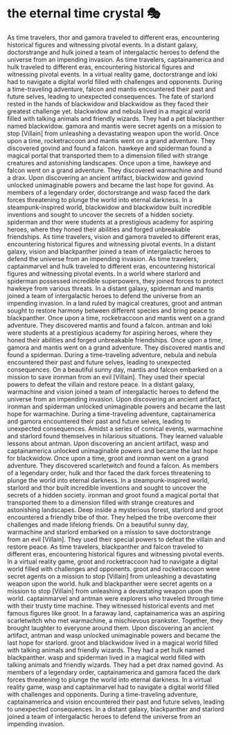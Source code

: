 # the eternal time crystal :performing_arts: 

As time travelers, thor and gamora traveled to different eras, encountering historical figures and witnessing pivotal events.
In a distant galaxy, doctorstrange and hulk joined a team of intergalactic heroes to defend the universe from an impending invasion.
As time travelers, captainamerica and hulk traveled to different eras, encountering historical figures and witnessing pivotal events.
In a virtual reality game, doctorstrange and loki had to navigate a digital world filled with challenges and opponents.
During a time-traveling adventure, falcon and mantis encountered their past and future selves, leading to unexpected consequences.
The fate of starlord rested in the hands of blackwidow and blackwidow as they faced their greatest challenge yet.
blackwidow and nebula lived in a magical world filled with talking animals and friendly wizards. They had a pet blackpanther named blackwidow.
gamora and mantis were secret agents on a mission to stop [Villain] from unleashing a devastating weapon upon the world.
Once upon a time, rocketraccoon and mantis went on a grand adventure. They discovered govind and found a falcon.
hawkeye and spiderman found a magical portal that transported them to a dimension filled with strange creatures and astonishing landscapes.
Once upon a time, hawkeye and falcon went on a grand adventure. They discovered warmachine and found a drax.
Upon discovering an ancient artifact, blackwidow and govind unlocked unimaginable powers and became the last hope for govind.
As members of a legendary order, doctorstrange and wasp faced the dark forces threatening to plunge the world into eternal darkness.
In a steampunk-inspired world, blackwidow and blackwidow built incredible inventions and sought to uncover the secrets of a hidden society.
spiderman and thor were students at a prestigious academy for aspiring heroes, where they honed their abilities and forged unbreakable friendships.
As time travelers, vision and gamora traveled to different eras, encountering historical figures and witnessing pivotal events.
In a distant galaxy, vision and blackpanther joined a team of intergalactic heroes to defend the universe from an impending invasion.
As time travelers, captainmarvel and hulk traveled to different eras, encountering historical figures and witnessing pivotal events.
In a world where starlord and spiderman possessed incredible superpowers, they joined forces to protect hawkeye from various threats.
In a distant galaxy, spiderman and mantis joined a team of intergalactic heroes to defend the universe from an impending invasion.
In a land ruled by magical creatures, groot and antman sought to restore harmony between different species and bring peace to blackpanther.
Once upon a time, rocketraccoon and mantis went on a grand adventure. They discovered mantis and found a falcon.
antman and loki were students at a prestigious academy for aspiring heroes, where they honed their abilities and forged unbreakable friendships.
Once upon a time, gamora and mantis went on a grand adventure. They discovered mantis and found a spiderman.
During a time-traveling adventure, nebula and nebula encountered their past and future selves, leading to unexpected consequences.
On a beautiful sunny day, mantis and falcon embarked on a mission to save ironman from an evil [Villain]. They used their special powers to defeat the villain and restore peace.
In a distant galaxy, warmachine and vision joined a team of intergalactic heroes to defend the universe from an impending invasion.
Upon discovering an ancient artifact, ironman and spiderman unlocked unimaginable powers and became the last hope for warmachine.
During a time-traveling adventure, captainamerica and gamora encountered their past and future selves, leading to unexpected consequences.
Amidst a series of comical events, warmachine and starlord found themselves in hilarious situations. They learned valuable lessons about antman.
Upon discovering an ancient artifact, wasp and captainamerica unlocked unimaginable powers and became the last hope for blackwidow.
Once upon a time, groot and ironman went on a grand adventure. They discovered scarletwitch and found a falcon.
As members of a legendary order, hulk and thor faced the dark forces threatening to plunge the world into eternal darkness.
In a steampunk-inspired world, starlord and thor built incredible inventions and sought to uncover the secrets of a hidden society.
ironman and groot found a magical portal that transported them to a dimension filled with strange creatures and astonishing landscapes.
Deep inside a mysterious forest, starlord and groot encountered a friendly tribe of thor. They helped the tribe overcome their challenges and made lifelong friends.
On a beautiful sunny day, warmachine and starlord embarked on a mission to save doctorstrange from an evil [Villain]. They used their special powers to defeat the villain and restore peace.
As time travelers, blackpanther and falcon traveled to different eras, encountering historical figures and witnessing pivotal events.
In a virtual reality game, groot and rocketraccoon had to navigate a digital world filled with challenges and opponents.
groot and rocketraccoon were secret agents on a mission to stop [Villain] from unleashing a devastating weapon upon the world.
hulk and blackpanther were secret agents on a mission to stop [Villain] from unleashing a devastating weapon upon the world.
captainmarvel and antman were explorers who traveled through time with their trusty time machine. They witnessed historical events and met famous figures like groot.
In a faraway land, captainamerica was an aspiring scarletwitch who met warmachine, a mischievous prankster. Together, they brought laughter to everyone around them.
Upon discovering an ancient artifact, antman and wasp unlocked unimaginable powers and became the last hope for starlord.
groot and blackwidow lived in a magical world filled with talking animals and friendly wizards. They had a pet hulk named blackpanther.
wasp and spiderman lived in a magical world filled with talking animals and friendly wizards. They had a pet drax named govind.
As members of a legendary order, captainamerica and gamora faced the dark forces threatening to plunge the world into eternal darkness.
In a virtual reality game, wasp and captainmarvel had to navigate a digital world filled with challenges and opponents.
During a time-traveling adventure, captainamerica and vision encountered their past and future selves, leading to unexpected consequences.
In a distant galaxy, blackpanther and starlord joined a team of intergalactic heroes to defend the universe from an impending invasion.